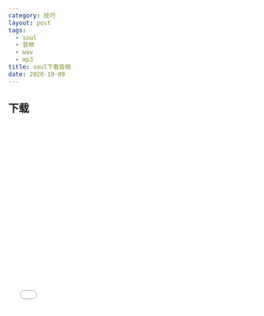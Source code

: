 ```yaml
---
category: 技巧
layout: post
tags:
  - soul
  - 音频
  - wav
  - mp3
title: soul下载音频
date: 2020-10-09
---
```


## 下载

<div style="position: relative; width: 100%; height: 0; padding-bottom: 75%;">
   <iframe src="//player.bilibili.com/player.html?bvid=BV1F54y1C7bu&page=1" scrolling="no" border="0" frameborder="no" framespacing="0" allowfullscreen="true" style="position: absolute; width: 100%; height: 100%; left: 0; top: 0;"> </iframe>
</div>
